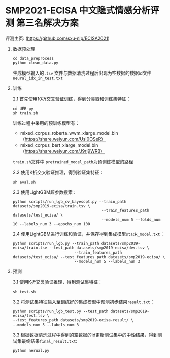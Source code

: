 # SMP2021-ECISA 中文隐式情感分析评测 第三名解决方案
评测主页: (https://github.com/sxu-nlp/ECISA2021)

1. 数据预处理

   ```shell
   cd data_preprocess
   python clean_data.py
   ```

   生成模型输入的`.tsv` 文件与数据清洗过程后出现为空数据的数据id文件`neural_idx_in_test.txt`

   

2. 训练

   2.1	首先使用10折交叉验证训练，得到分类器和训练集特征：

   ```shell
   cd UER-py
   sh train.sh
   ```

   训练过程中采用的预训练模型有：

   - mixed_corpus_roberta_wwm_xlarge_model.bin （https://share.weiyun.com/UsI0OSeR）
   - mixed_corpus_bert_xlarge_model.bin （https://share.weiyun.com/J9rj9WRB）

   `train.sh`文件中 `pretrained_model_path`为预训练模型的路径

   2.2	使用K折交叉验证推理，得到验证集特征：

   ```shell
   sh eval.sh
   ```

   2.3	使用LightGBM超参数搜索：

   ```shell
   python scripts/run_lgb_cv_bayesopt.py --train_path datasets/smp2019-ecisa/train.tsv \
                                          --train_features_path datasets/test_ecisa/ \
                                          --models_num 5 --folds_num 10 --labels_num 3 --epochs_num 100
   ```

   2.4	使用LightGBM进行训练和验证，并保存得到集成模型`stack_model.txt`：

   ```shell
   python scripts/run_lgb.py --train_path datasets/smp2019-ecisa/train.tsv --test_path datasets/smp2019-ecisa/dev.tsv \
                              --train_features_path datasets/test_ecisa/ --test_features_path datasets/smp2019-ecisa/ \
                              --models_num 5 --labels_num 3
   ```

   

3. 预测

   3.1	使用K折交叉验证推理，得到测试集特征：

   ```shell
   sh test.sh
   ```

   3.2	将测试集特征输入至训练好的集成模型中预测初步结果`result.txt`：

   ```shell
   python scripts/run_lgb_test.py --test_path datasets/smp2019-ecisa/test.tsv \
   --test_features_path datasets/smp2019-ecisa-result/ \
   --models_num 5 --labels_num 3
   ```

   3.3	根据数据清洗过程中得到的空数据的id更新测试集中的中性结果，得到测试集最终结果`final_result.txt`:

   ```shell
   python nerual.py
   ```

   

